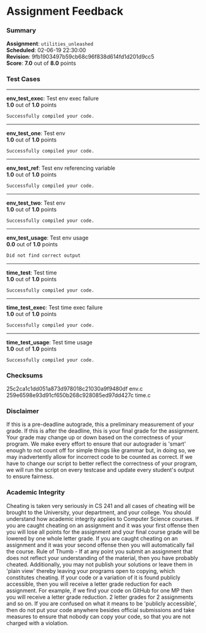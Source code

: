 # Assignment Feedback

### Summary

**Assignment**: `utilities_unleashed`  
**Scheduled**: 02-06-19 22:30:00  
**Revision**: 9fb1903497b59cb68c96f838d614fd1d201d9cc5  
**Score**: **7.0** out of **8.0** points

### Test Cases
---

**env_test_exec**: Test env exec failure  
**1.0** out of **1.0** points
```
Successfully compiled your code.
```
---

**env_test_one**: Test env  
**1.0** out of **1.0** points
```
Successfully compiled your code.
```
---

**env_test_ref**: Test env referencing variable  
**1.0** out of **1.0** points
```
Successfully compiled your code.
```
---

**env_test_two**: Test env  
**1.0** out of **1.0** points
```
Successfully compiled your code.
```
---

**env_test_usage**: Test env usage  
**0.0** out of **1.0** points
```
Did not find correct output
```
---

**time_test**: Test time  
**1.0** out of **1.0** points
```
Successfully compiled your code.
```
---

**time_test_exec**: Test time exec failure  
**1.0** out of **1.0** points
```
Successfully compiled your code.
```
---

**time_test_usage**: Test time usage  
**1.0** out of **1.0** points
```
Successfully compiled your code.
```
### Checksums

25c2ca1c1dd051a873d978018c21030a9f9480df env.c  
259e6598e93d91cf650b268c928085ed97dd427c time.c


### Disclaimer
If this is a pre-deadline autograde, this a preliminary measurement of your grade.
If this is after the deadline, this is your final grade for the assignment.
Your grade may change up or down based on the correctness of your program.
We make every effort to ensure that our autograder is 'smart' enough to not count off
for simple things like grammar but, in doing so, we may inadvertently allow for
incorrect code to be counted as correct.
If we have to change our script to better reflect the correctness of your program,
we will run the script on every testcase and update every student's output to ensure fairness.



### Academic Integrity
Cheating is taken very seriously in CS 241 and all cases of cheating will be brought to the University, your department, and your college.
You should understand how academic integrity applies to Computer Science courses.
If you are caught cheating on an assignment and it was your first offense then you will lose all points for the assignment and your final course
grade will be lowered by one whole letter grade. If you are caught cheating on an assignment and it was your second offense then you will automatically fail the course.
Rule of Thumb - If at any point you submit an assignment that does not reflect your understanding of the material, then you have probably cheated.
Additionally, you may not publish your solutions or leave them in 'plain view' thereby leaving your programs open to copying, which constitutes cheating.
If your code or a variation of it is found publicly accessible, then you will receive a letter grade reduction for each assignment.
For example, if we find your code on GitHub for one MP then you will receive a letter grade reduction. 2 letter grades for 2 assignments and so on.
If you are confused on what it means to be 'publicly accessible', then do not put your code anywhere besides official submissions and take measures
to ensure that nobody can copy your code, so that you are not charged with a violation.


